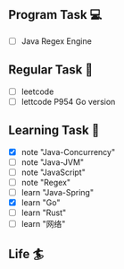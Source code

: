 

## Program Task  💻
- [ ] Java Regex Engine

## Regular Task  🤡
- [ ] leetcode
- [ ] lettcode P954 Go version

## Learning Task 🎯
- [x] note "Java-Concurrency"
- [ ] note "Java-JVM"
- [ ] note "JavaScript"
- [ ] note "Regex"
- [ ] learn "Java-Spring"
- [x] learn "Go"
- [ ] learn "Rust"
- [ ] learn "网络"

## Life 🏄